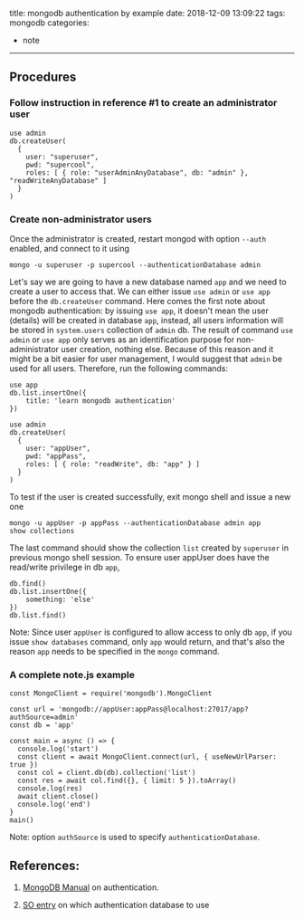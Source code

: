 title: mongodb authentication by example
date: 2018-12-09 13:09:22
tags: mongodb
categories:
- note
---

## Procedures
### Follow instruction in reference #1 to create an administrator user

```
use admin
db.createUser(
  {
    user: "superuser",
    pwd: "supercool",
    roles: [ { role: "userAdminAnyDatabase", db: "admin" }, "readWriteAnyDatabase" ]
  }
)
```

### Create non-administrator users
Once the administrator is created, restart mongod with option `--auth` enabled, and connect to it using 
```
mongo -u superuser -p supercool --authenticationDatabase admin
```

Let's say we are going to have a new database named `app` and we need to create a user to access that. We can either issue `use admin` or `use app` before the `db.createUser` command. Here comes the first note about mongodb authentication: by issuing `use app`, it doesn't mean the user (details) will be created in database `app`, instead, all users information will be stored in `system.users` collection of `admin` db. The result of command `use admin` or `use app` only serves as an identification purpose for non-administrator user creation, nothing else. Because of this reason and it might be a bit easier for user management, I would suggest that `admin` be used for all users. Therefore, run the following commands:
```
use app
db.list.insertOne({
    title: 'learn mongodb authentication'
})

use admin
db.createUser(
  {
    user: "appUser",
    pwd: "appPass",
    roles: [ { role: "readWrite", db: "app" } ]
  }
)

```

To test if the user is created successfully, exit mongo shell and issue a new one
```
mongo -u appUser -p appPass --authenticationDatabase admin app
show collections
```
The last command should show the collection `list` created by `superuser` in previous mongo shell session. To ensure user appUser does have the read/write privilege in db `app`,
```
db.find()
db.list.insertOne({
    something: 'else'
})
db.list.find()
```
Note: Since user `appUser` is configured to allow access to only db `app`, if you issue `show databases` command, only `app` would return, and that's also the reason `app` needs to be specified in the `mongo` command.


### A complete note.js example
```
const MongoClient = require('mongodb').MongoClient

const url = 'mongodb://appUser:appPass@localhost:27017/app?authSource=admin'
const db = 'app'

const main = async () => {
  console.log('start')
  const client = await MongoClient.connect(url, { useNewUrlParser: true })
  const col = client.db(db).collection('list')
  const res = await col.find({}, { limit: 5 }).toArray()
  console.log(res)
  await client.close()
  console.log('end')
}
main()

```
Note: option `authSource` is used to specify `authenticationDatabase`.

## References:
1. [MongoDB Manual](https://docs.mongodb.com/manual/tutorial/enable-authentication/) on authentication.

2. [SO entry](https://stackoverflow.com/questions/49445201/mongodb-should-i-put-users-in-admin-db-or-local-db) on which authentication database to use
